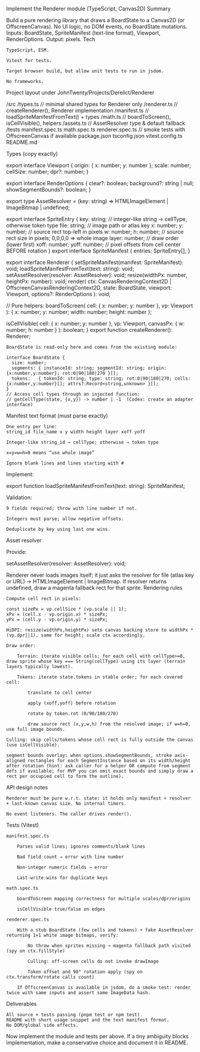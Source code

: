 Implement the Renderer module (TypeScript, Canvas2D)
Summary

Build a pure rendering library that draws a BoardState to a Canvas2D (or OffscreenCanvas). No UI logic, no DOM events, no BoardState mutations. Inputs: BoardState, SpriteManifest (text-line format), Viewport, RenderOptions. Output: pixels.
Tech

    TypeScript, ESM.

    Vitest for tests.

    Target browser build, but allow unit tests to run in jsdom.

    No frameworks.

Project layout under JohnTwenty/Projects/Derelict/Renderer

/src
  /types.ts              // minimal shared types for Renderer only
  /renderer.ts           // createRenderer(), Renderer implementation
  /manifest.ts           // loadSpriteManifestFromText() + types
  /math.ts               // boardToScreen(), isCellVisible(), helpers
  /assets.ts             // AssetResolver type & default fallback
/tests
  manifest.spec.ts
  math.spec.ts
  renderer.spec.ts       // smoke tests with OffscreenCanvas if available
package.json
tsconfig.json
vitest.config.ts
README.md

Types (copy exactly)

export interface Viewport {
  origin: { x: number; y: number };
  scale: number;
  cellSize: number;
  dpr?: number;
}

export interface RenderOptions {
  clear?: boolean;
  background?: string | null;
  showSegmentBounds?: boolean;
}

export type AssetResolver = (key: string) =>
  HTMLImageElement | ImageBitmap | undefined;

export interface SpriteEntry {
  key: string;           // integer-like string -> cellType, otherwise token type
  file: string;          // image path or atlas key
  x: number; y: number;  // source rect top-left in pixels
  w: number; h: number;  // source rect size in pixels; 0,0,0,0 => whole image
  layer: number;         // draw order (lower first)
  xoff: number; yoff: number; // pixel offsets from cell center BEFORE rotation
}
export interface SpriteManifest { entries: SpriteEntry[]; }

export interface Renderer {
  setSpriteManifest(manifest: SpriteManifest): void;
  loadSpriteManifestFromText(text: string): void;
  setAssetResolver(resolver: AssetResolver): void;
  resize(widthPx: number, heightPx: number): void;
  render(
    ctx: CanvasRenderingContext2D | OffscreenCanvasRenderingContext2D,
    state: BoardState,
    viewport: Viewport,
    options?: RenderOptions
  ): void;

  // Pure helpers:
  boardToScreen(
    cell: { x: number; y: number },
    vp: Viewport
  ): { x: number; y: number; width: number; height: number };

  isCellVisible(
    cell: { x: number; y: number },
    vp: Viewport,
    canvasPx: { w: number; h: number }
  ): boolean;
}
export function createRenderer(): Renderer;

    BoardState is read-only here and comes from the existing module:

    interface BoardState {
      size: number;
      segments: { instanceId: string; segmentId: string; origin:{x:number,y:number}; rot:0|90|180|270 }[];
      tokens:   { tokenId: string; type: string; rot:0|90|180|270; cells:{x:number,y:number}[]; attrs?:Record<string,unknown> }[];
    }
    // Access cell types through an injected function:
    // getCellType(state, {x,y}) -> number | -1  (Codex: create an adapter interface)

Manifest text format (must parse exactly)

    One entry per line:
    string_id file_name x y width height layer xoff yoff

    Integer-like string_id → cellType; otherwise → token type

    x=y=w=h=0 means “use whole image”

    Ignore blank lines and lines starting with #

Implement:

export function loadSpriteManifestFromText(text: string): SpriteManifest;

Validation:

    9 fields required; throw with line number if not.

    Integers must parse; allow negative offsets.

    Deduplicate by key using last one wins.

Asset resolver

Provide:

setAssetResolver(resolver: AssetResolver): void;

Renderer never loads images itself; it just asks the resolver for file (atlas key or URL) → HTMLImageElement | ImageBitmap. If resolver returns undefined, draw a magenta fallback rect for that sprite.
Rendering rules

    Compute cell rect in pixels:

    const sizePx = vp.cellSize * (vp.scale || 1);
    xPx = (cell.x - vp.origin.x) * sizePx;
    yPx = (cell.y - vp.origin.y) * sizePx;

    HiDPI: resize(widthPx,heightPx) sets canvas backing store to widthPx * (vp.dpr||1), same for height; scale ctx accordingly.

    Draw order:

        Terrain: iterate visible cells; for each cell with cellType>=0, draw sprite whose key === String(cellType) using its layer (terrain layers typically lowest).

        Tokens: iterate state.tokens in stable order; for each covered cell:

            translate to cell center

            apply (xoff,yoff) before rotation

            rotate by token.rot (0/90/180/270)

            draw source rect (x,y,w,h) from the resolved image; if w=h=0, use full image bounds.

    Culling: skip cells/tokens whose cell rect is fully outside the canvas (use isCellVisible).

    segment bounds overlay: when options.showSegmentBounds, stroke axis-aligned rectangles for each SegmentInstance based on its width/height after rotation (hint: ask caller for a helper OR compute from segment defs if available; for MVP you can omit exact bounds and simply draw a rect per occupied cell to form the outline).

API design notes

    Renderer must be pure w.r.t. state: it holds only manifest + resolver + last-known canvas size. No internal timers.

    No event listeners. The caller drives render().

Tests (Vitest)

    manifest.spec.ts

        Parses valid lines; ignores comments/blank lines

        Bad field count → error with line number

        Non-integer numeric fields → error

        Last-write-wins for duplicate keys

    math.spec.ts

        boardToScreen mapping correctness for multiple scales/dpr/origins

        isCellVisible true/false on edges

    renderer.spec.ts

        With a stub BoardState (few cells and tokens) + fake AssetResolver returning 1×1 white image bitmaps, verify:

            No throw when sprites missing → magenta fallback path visited (spy on ctx.fillStyle)

            Culling: off-screen cells do not invoke drawImage

            Token offset and 90° rotation apply (spy on ctx.transform/rotate calls count)

        If OffscreenCanvas is available in jsdom, do a smoke test: render twice with same inputs and assert same ImageData hash.

Deliverables

    All source + tests passing (pnpm test or npm test).
    README with short usage snippet and the text manifest format.
    No DOM/global side effects.

Now implement the module and tests per above. If a tiny ambiguity blocks implementation, make a conservative choice and document it in README.